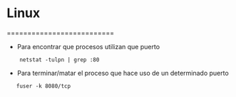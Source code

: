 # Linux
==========================
* Para encontrar que procesos utilizan que puerto
```
    netstat -tulpn | grep :80
 ```
* Para terminar/matar el proceso que hace uso de un determinado puerto
```
   fuser -k 8080/tcp 
```
